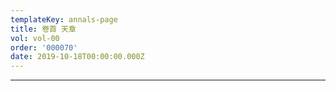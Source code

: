 ```yaml
---
templateKey: annals-page
title: 卷首 天章
vol: vol-00
order: '000070'
date: 2019-10-18T00:00:00.000Z
---
```




---

